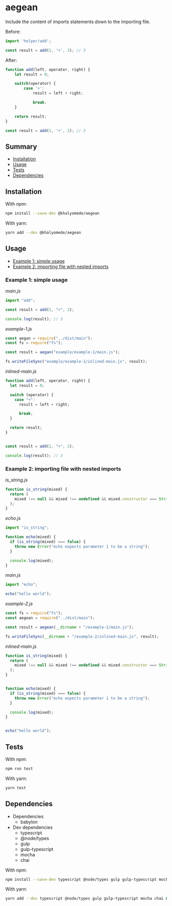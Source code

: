 # aegean

Include the content of imports statements down to the importing file.

Before:

```javascript
import 'helper/add';

const result = add(1, '+', 2); // 3
```

After:

```javascript
function add(left, operator, right) {
    let result = 0;

    switch(operator) {
        case '+':
            result = left + right;

            break;
    }

    return result;
}

const result = add(1, '+', 2); // 3
```

## Summary

- [Installation](#installation)
- [Usage](#usage)
- [Tests](#tests)
- [Dependencies](#dependencies)

## Installation

With npm:

```bash
npm install --save-dev @khalyomede/aegean
```

With yarn:

```bash
yarn add --dev @khalyomede/aegean
```

## Usage

- [Example 1: simple usage](#example-1-simple-usage)
- [Example 2: importing file with nested imports](#example-2-importing-file-with-nested-imports)

### Example 1: simple usage

_main.js_
```javascript
import "add";

const result = add(1, "+", 2);

console.log(result); // 3
```

_example-1.js_
```javascript
const aegan = require("../dist/main");
const fs = require("fs");

const result = aegan("example/example-1/main.js");

fs.writeFileSync("example/example-1/inlined-main.js", result);
```

_inlined-main.js_
```javascript
function add(left, operator, right) {
  let result = 0;

  switch (operator) {
    case "+":
      result = left + right;

      break;
  }

  return result;
}


const result = add(1, "+", 2);

console.log(result); // 3
```

### Example 2: importing file with nested imports

_is_string.js_

```javascript
function is_string(mixed) {
  return (
    mixed !== null && mixed !== undefined && mixed.constructor === String
  );
}
```

_echo.js_

```javascript
import "is_string";

function echo(mixed) {
  if (is_string(mixed) === false) {
    throw new Error("echo expects parameter 1 to be a string");
  }

  console.log(mixed);
}
```
 
_main.js_

```javascript
import "echo";

echo("hello world");
```

_example-2.js_

```javascript
const fs = require("fs");
const aegean = require("../dist/main");

const result = aegean(__dirname + "/example-2/main.js");

fs.writeFileSync(__dirname + "/example-2/inlined-main.js", result);
```

_inlined-main.js_

```javascript
function is_string(mixed) {
  return (
    mixed !== null && mixed !== undefined && mixed.constructor === String
  );
}


function echo(mixed) {
  if (is_string(mixed) === false) {
    throw new Error("echo expects parameter 1 to be a string");
  }

  console.log(mixed);
}


echo("hello world");
```

## Tests

With npm:

```bash
npm run test
```

With yarn:

```bash
yarn test
```

## Dependencies

- Dependencies
  - babylon
- Dev dependencies
  - typescript
  - @node/types
  - gulp
  - gulp-typescript
  - mocha
  - chai

With npm:

```bash
npm install --save-dev typescript @node/types gulp gulp-typescript mocha chai && npm install --save babylon
```

With yarn:

```bash
yarn add --dev typescript @node/types gulp gulp-typescript mocha chai && yarn add babylon
```